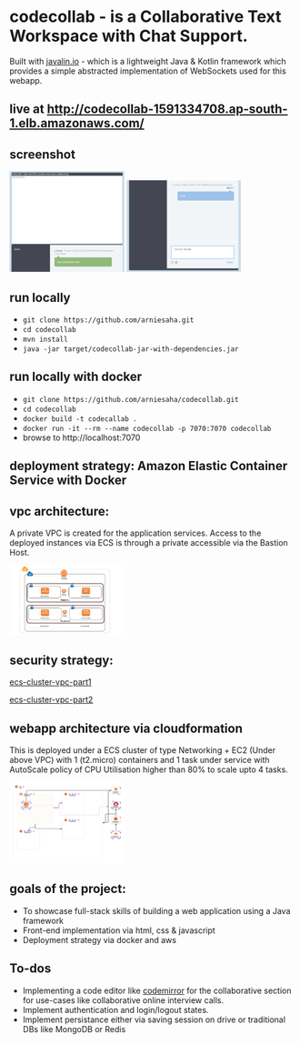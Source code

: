# codecollab - is a Collaborative Text Workspace with Chat Support.

Built with [javalin.io](https://javalin.io/) - which is a lightweight Java & Kotlin framework which provides a simple abstracted implementation of WebSockets used for this webapp.

## live at http://codecollab-1591334708.ap-south-1.elb.amazonaws.com/

## screenshot

<img src="screenshots/screenshot-1.png" width="40%" />
<img src="screenshots/screenshot-2.png" width="40%" />

## run locally
* `git clone https://github.com/arniesaha.git`
* `cd codecollab`
* `mvn install`
* `java -jar target/codecollab-jar-with-dependencies.jar`


## run locally with docker

* `git clone https://github.com/arniesaha/codecollab.git`
* `cd codecollab`
* `docker build -t codecallab .`
* `docker run -it --rm --name codecollab -p 7070:7070 codecollab`
* browse to http://localhost:7070

## deployment strategy: Amazon Elastic Container Service with Docker

## vpc architecture:

A private VPC is created for the application services. Access to the deployed instances via ECS is through a private accessible via the Bastion Host.

<img src="screenshots/deployment-1.png" width="40%" />

## security strategy:

[ecs-cluster-vpc-part1](https://medium.com/@ahmetatalay/building-highly-available-scalable-and-reliable-ecs-clusters-part-1-creating-vpc-1321640225cc)

[ecs-cluster-vpc-part2](https://medium.com/@ahmetatalay/building-highly-available-scalable-and-reliable-ecs-clusters-part-2-deploying-microservices-5eb4816b84b)


## webapp architecture via cloudformation

This is deployed under a ECS cluster of type Networking + EC2 (Under above VPC) with 1 (t2.micro) containers and 1 task under service with AutoScale policy of CPU Utilisation higher than 80% to scale upto 4 tasks.

<img src="screenshots/deployment-2.png" width="40%" />


## goals of the project:

* To showcase full-stack skills of building a web application using a Java framework
* Front-end implementation via html, css & javascript
* Deployment strategy via docker and aws

## To-dos

* Implementing a code editor like [codemirror](https://codemirror.net/) for the collaborative section for use-cases like collaborative online interview calls.
* Implement authentication and login/logout states.
* Implement persistance either via saving session on drive or traditional DBs like MongoDB or Redis
